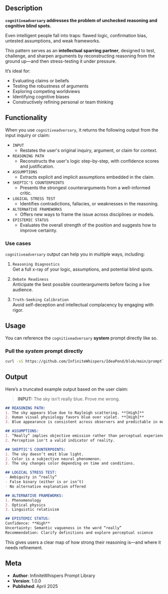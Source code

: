 ## Description

**`cognitiveadversary` addresses the problem of unchecked reasoning and cognitive blind spots.**

Even intelligent people fall into traps: flawed logic, confirmation bias, untested assumptions, and weak frameworks.

This pattern serves as an **intellectual sparring partner**, designed to test, challenge, and sharpen arguments by reconstructing reasoning from the ground up—and then stress-testing it under pressure.

It’s ideal for:

- Evaluating claims or beliefs
- Testing the robustness of arguments
- Exploring competing worldviews
- Identifying cognitive biases
- Constructively refining personal or team thinking

## Functionality

When you use `cognitiveadversary`, it returns the following output from the input inquiry or claim:

- `INPUT`
  - Restates the user's original inquiry, argument, or claim for context.
- `REASONING PATH`
  - Reconstructs the user's logic step-by-step, with confidence scores and justification.
- `ASSUMPTIONS`
  - Extracts explicit and implicit assumptions embedded in the claim.
- `SKEPTIC'S COUNTERPOINTS`
  - Presents the strongest counterarguments from a well-informed critic.
- `LOGICAL STRESS TEST`
  - Identifies contradictions, fallacies, or weaknesses in the reasoning.
- `ALTERNATIVE FRAMEWORKS`
  - Offers new ways to frame the issue across disciplines or models.
- `EPISTEMIC STATUS`
  - Evaluates the overall strength of the position and suggests how to improve certainty.

### Use cases

`cognitiveadversary` output can help you in multiple ways, including:

1. `Reasoning Diagnostics`  
   Get a full x-ray of your logic, assumptions, and potential blind spots.

2. `Debate Readiness`  
   Anticipate the best possible counterarguments before facing a live audience.

3. `Truth-Seeking Calibration`  
   Avoid self-deception and intellectual complacency by engaging with rigor.

## Usage

You can reference the `cognitiveadversary` **system** prompt directly like so.

### Pull the _system_ prompt directly

```sh
curl -sS https://github.com/InfiniteWhispers/IdeaPond/blob/main/promptlibrary/cognitiveadversary/system.md
```


## Output

Here’s a truncated example output based on the user claim:

> **INPUT:** The sky isn’t really blue. Prove me wrong.

```markdown
## REASONING PATH:
1. The sky appears blue due to Rayleigh scattering. **[High]**
2. Human visual physiology favors blue over violet. **[High]**
3. Blue appearance is consistent across observers and predictable in models. **[High]**

## ASSUMPTIONS:
1. “Really” implies objective emission rather than perceptual experience.
2. Perception isn't a valid indicator of reality.

## SKEPTIC'S COUNTERPOINTS:
1. The sky doesn’t emit blue light.
2. Color is a subjective neural phenomenon.
3. The sky changes color depending on time and conditions.

## LOGICAL STRESS TEST:
- Ambiguity in “really”
- False binary (either is or isn’t)
- No alternative explanation offered

## ALTERNATIVE FRAMEWORKS:
1. Phenomenology
2. Optical physics
3. Linguistic relativism

## EPISTEMIC STATUS:
Confidence: **High**
Uncertainty: Semantic vagueness in the word “really”
Recommendation: Clarify definitions and explore perceptual science
```

This gives users a clear map of how strong their reasoning is—and where it needs refinement.

## Meta

- **Author**: InfiniteWhispers Prompt Library
- **Version**: 1.0.0
- **Published**: April 2025
